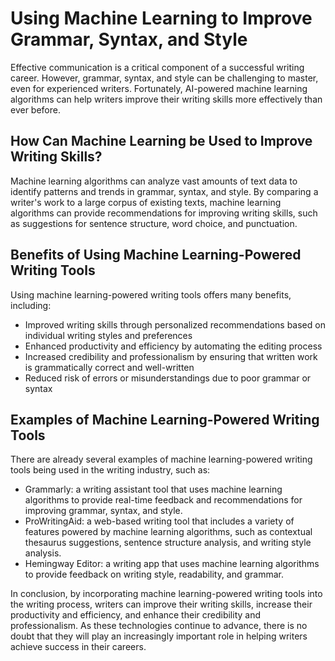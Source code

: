 Using Machine Learning to Improve Grammar, Syntax, and Style
==============================================================================================================

Effective communication is a critical component of a successful writing career. However, grammar, syntax, and style can be challenging to master, even for experienced writers. Fortunately, AI-powered machine learning algorithms can help writers improve their writing skills more effectively than ever before.

How Can Machine Learning be Used to Improve Writing Skills?
-----------------------------------------------------------

Machine learning algorithms can analyze vast amounts of text data to identify patterns and trends in grammar, syntax, and style. By comparing a writer's work to a large corpus of existing texts, machine learning algorithms can provide recommendations for improving writing skills, such as suggestions for sentence structure, word choice, and punctuation.

Benefits of Using Machine Learning-Powered Writing Tools
--------------------------------------------------------

Using machine learning-powered writing tools offers many benefits, including:

* Improved writing skills through personalized recommendations based on individual writing styles and preferences
* Enhanced productivity and efficiency by automating the editing process
* Increased credibility and professionalism by ensuring that written work is grammatically correct and well-written
* Reduced risk of errors or misunderstandings due to poor grammar or syntax

Examples of Machine Learning-Powered Writing Tools
--------------------------------------------------

There are already several examples of machine learning-powered writing tools being used in the writing industry, such as:

* Grammarly: a writing assistant tool that uses machine learning algorithms to provide real-time feedback and recommendations for improving grammar, syntax, and style.
* ProWritingAid: a web-based writing tool that includes a variety of features powered by machine learning algorithms, such as contextual thesaurus suggestions, sentence structure analysis, and writing style analysis.
* Hemingway Editor: a writing app that uses machine learning algorithms to provide feedback on writing style, readability, and grammar.

In conclusion, by incorporating machine learning-powered writing tools into the writing process, writers can improve their writing skills, increase their productivity and efficiency, and enhance their credibility and professionalism. As these technologies continue to advance, there is no doubt that they will play an increasingly important role in helping writers achieve success in their careers.
